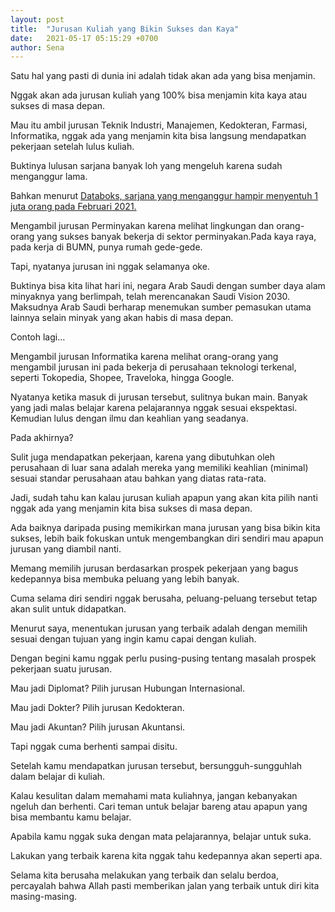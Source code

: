 ```yaml
---
layout: post
title:  "Jurusan Kuliah yang Bikin Sukses dan Kaya"
date:   2021-05-17 05:15:29 +0700
author: Sena
---
```

Satu hal yang pasti di dunia ini adalah tidak akan ada yang bisa menjamin.

Nggak akan ada jurusan kuliah yang 100% bisa menjamin kita kaya atau sukses di masa depan.

Mau itu ambil jurusan Teknik Industri, Manajemen, Kedokteran, Farmasi, Informatika, nggak ada yang menjamin kita bisa langsung mendapatkan pekerjaan setelah lulus kuliah.

Buktinya lulusan sarjana banyak loh yang mengeluh karena sudah menganggur lama.

Bahkan menurut <a href="https://databoks.katadata.co.id/datapublish/2021/05/31/bps-sarjana-yang-menganggur-hampir-1-juta-orang-pada-februari-2021">Databoks, sarjana yang menganggur hampir menyentuh 1 juta orang pada Februari 2021.</a>

Mengambil jurusan Perminyakan karena melihat lingkungan dan orang-orang yang sukses banyak bekerja di sektor perminyakan.Pada kaya raya, pada kerja di BUMN, punya rumah gede-gede.

Tapi, nyatanya jurusan ini nggak selamanya oke.

Buktinya bisa kita lihat hari ini, negara Arab Saudi dengan sumber daya alam minyaknya yang berlimpah, telah merencanakan Saudi Vision 2030. Maksudnya Arab Saudi berharap menemukan sumber pemasukan utama lainnya selain minyak yang akan habis di masa depan.

Contoh lagi…

Mengambil jurusan Informatika karena melihat orang-orang yang mengambil jurusan ini pada bekerja di perusahaan teknologi terkenal, seperti Tokopedia, Shopee, Traveloka, hingga Google.

Nyatanya ketika masuk di jurusan tersebut, sulitnya bukan main. Banyak yang jadi malas belajar karena pelajarannya nggak sesuai ekspektasi. Kemudian lulus dengan ilmu dan keahlian yang seadanya.

Pada akhirnya?

Sulit juga mendapatkan pekerjaan, karena yang dibutuhkan oleh perusahaan di luar sana adalah mereka yang memiliki keahlian (minimal) sesuai standar perusahaan atau bahkan yang diatas rata-rata.

Jadi, sudah tahu kan kalau jurusan kuliah apapun yang akan kita pilih nanti nggak ada yang menjamin kita bisa sukses di masa depan.

Ada baiknya daripada pusing memikirkan mana jurusan yang bisa bikin kita sukses, lebih baik fokuskan untuk mengembangkan diri sendiri mau apapun jurusan yang diambil nanti.

Memang memilih jurusan berdasarkan prospek pekerjaan yang bagus kedepannya bisa membuka peluang yang lebih banyak.

Cuma selama diri sendiri nggak berusaha, peluang-peluang tersebut tetap akan sulit untuk didapatkan.

Menurut saya, menentukan jurusan yang terbaik adalah dengan memilih sesuai dengan tujuan yang ingin kamu capai dengan kuliah.

Dengan begini kamu nggak perlu pusing-pusing tentang masalah prospek pekerjaan suatu jurusan.

Mau jadi Diplomat? Pilih jurusan Hubungan Internasional.

Mau jadi Dokter? Pilih jurusan Kedokteran.

Mau jadi Akuntan? Pilih jurusan Akuntansi.

Tapi nggak cuma berhenti sampai disitu.

Setelah kamu mendapatkan jurusan tersebut, bersungguh-sungguhlah dalam belajar di kuliah.

Kalau kesulitan dalam memahami mata kuliahnya, jangan kebanyakan ngeluh dan berhenti. Cari teman untuk belajar bareng atau apapun yang bisa membantu kamu belajar.

Apabila kamu nggak suka dengan mata pelajarannya, belajar untuk suka.

Lakukan yang terbaik karena kita nggak tahu kedepannya akan seperti apa.

Selama kita berusaha melakukan yang terbaik dan selalu berdoa, percayalah bahwa Allah pasti memberikan jalan yang terbaik untuk diri kita masing-masing.
